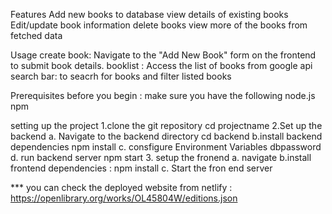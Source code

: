 Features
Add new books to database
view details of existing books
Edit/update book information
delete books 
view more of the books from fetched data

Usage
create book: Navigate to the "Add New Book" form on the frontend to submit book details.
booklist : Access the list of books from google api
search bar: to seacrh for books and filter listed books

Prerequisites
before you begin : make sure you have the following
node.js 
npm

setting up the project
1.clone the git repository
cd projectname
2.Set up the backend
   a. Navigate to the backend directory 
             cd backend
   b.install backend dependencies
      npm install
  c. consfigure Environment Variables
     dbpassword
d. run backend server
    npm start
3. setup the fronend
   a. navigate
b.install frontend dependencies  : npm install
c. Start the fron end server

*** you can check the deployed website from netlify : https://openlibrary.org/works/OL45804W/editions.json
